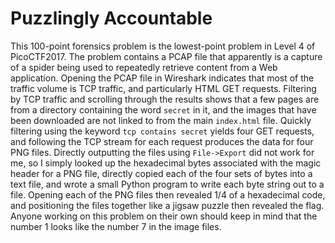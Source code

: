 # Puzzlingly Accountable

This 100-point forensics problem is the lowest-point problem in Level 4 of PicoCTF2017. The problem contains a PCAP file that apparently is a capture of a spider being used to repeatedly retrieve content from a Web application. Opening the PCAP file in Wireshark indicates that most of the traffic volume is TCP traffic, and particularly HTML GET requests. Filtering by TCP traffic and scrolling through the results shows that a few pages are from a directory containing the word `secret` in it, and the images that have been downloaded are not linked to from the main `index.html` file. Quickly filtering using the keyword `tcp contains secret` yields four GET requests, and following the TCP stream for each request produces the data for four PNG files. Directly outputting the files using `File->Export` did not work for me, so I simply looked up the hexadecimal bytes associated with the magic header for a PNG file, directly copied each of the four sets of bytes into a text file, and wrote a small Python program to write each byte string out to a file. Opening each of the PNG files then revealed 1/4 of a hexadecimal code, and positioning the files together like a jigsaw puzzle then revealed the flag. Anyone working on this problem on their own should keep in mind that the number 1 looks like the number 7 in the image files.
